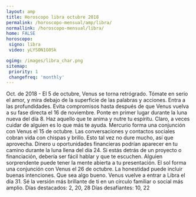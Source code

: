 ```yaml
---
layout: amp
title: Horoscopo libra octubre 2018 
permalink: /horoscopo-mensual/amp/libra/
normallink: /horoscopo-mensual/libra/
home: FALSE
horoscopo:
 signo: libra
 video: yLYSON1G0Sk

ogimg: /images/libra_char.png
sitemap:
 priority: 1
 changefreq: 'monthly'
---
```



Oct. de 2018 - El 5 de octubre, Venus se torna retrógrado. Tómate en serio el amor, y mira debajo de la superficie de las palabras y acciones. Entra a las profundidades. Evita compromisos hasta después de que Venus vuelva a su fase directa el 16 de noviembre. 
Ponte en primer lugar durante la luna nueva del día 8. Haz aquello que te anima y nutre tu espíritu. Claro, a veces cuidar de alguien es lo que más te ayuda. 
Mercurio forma una conjunción con Venus el 15 de octubre. Las conversaciones y contactos sociales cobran vida con chispas y brillo. Esto tal vez no dure mucho, así que aprovecha. 
Dinero u oportunidades financieras podrían aparecer en tu camino durante la luna llena del día 24. Si estás detrás de un proyecto o financiación, debería ser fácil hablar y que te escuchen. Alguien sorprendente puede tener la mente abierta a tu presentación. 
El sol forma una conjunción con Venus el 26 de octubre. La honestidad puede incluir buenas intenciones. Que sea algo bueno. 
Venus vuelve a entrar a Libra el día 31. Sé la versión más brillante de ti en un círculo familiar o social más amplio. 
Días destacados: 2, 20, 28
Días desafiantes: 10, 22